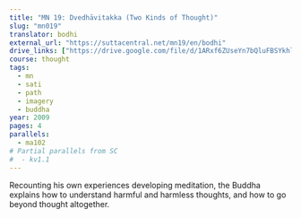 ```yaml
---
title: "MN 19: Dvedhāvitakka (Two Kinds of Thought)"
slug: "mn019"
translator: bodhi
external_url: "https://suttacentral.net/mn19/en/bodhi"
drive_links: ["https://drive.google.com/file/d/1ARxf6ZUseYn7bQluFBSYkhlRKNG-PTlR"]
course: thought
tags:
  - mn
  - sati
  - path
  - imagery
  - buddha
year: 2009
pages: 4
parallels:
  - ma102
# Partial parallels from SC
#  - kv1.1
---
```


Recounting his own experiences developing meditation, the Buddha explains how to understand harmful and harmless thoughts, and how to go beyond thought altogether.
